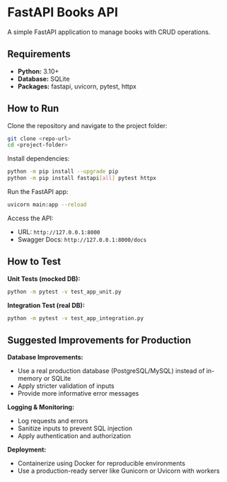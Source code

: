 # FastAPI Books API
A simple FastAPI application to manage books with CRUD operations.

## Requirements
- **Python:** 3.10+
- **Database:** SQLite
- **Packages:** fastapi, uvicorn, pytest, httpx

## How to Run
Clone the repository and navigate to the project folder:
```bash
git clone <repo-url>
cd <project-folder>
```

Install dependencies:
```bash
python -m pip install --upgrade pip
python -m pip install fastapi[all] pytest httpx
```

Run the FastAPI app:
```bash
uvicorn main:app --reload
```

Access the API:  
- URL: `http://127.0.0.1:8000`  
- Swagger Docs: `http://127.0.0.1:8000/docs`

## How to Test
**Unit Tests (mocked DB):**
```bash
python -m pytest -v test_app_unit.py
```

**Integration Test (real DB):**
```bash
python -m pytest -v test_app_integration.py
```

## Suggested Improvements for Production
**Database Improvements:**
- Use a real production database (PostgreSQL/MySQL) instead of in-memory or SQLite
- Apply stricter validation of inputs
- Provide more informative error messages

**Logging & Monitoring:**
- Log requests and errors
- Sanitize inputs to prevent SQL injection
- Apply authentication and authorization

**Deployment:**
- Containerize using Docker for reproducible environments
- Use a production-ready server like Gunicorn or Uvicorn with workers

